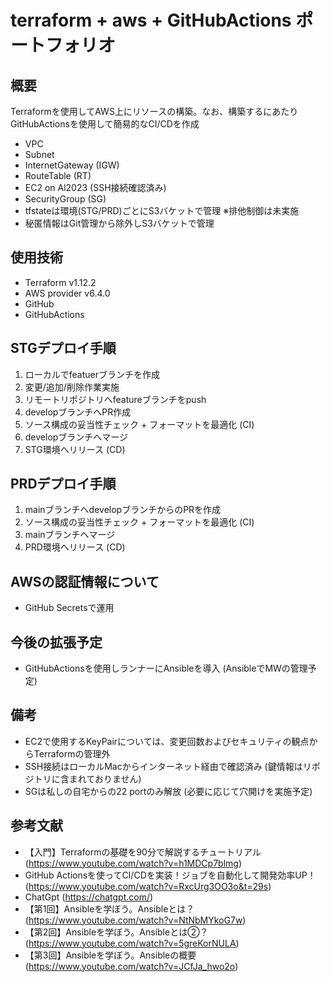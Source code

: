 # terraform + aws + GitHubActions ポートフォリオ
## 概要
Terraformを使用してAWS上にリソースの構築。なお、構築するにあたりGitHubActionsを使用して簡易的なCI/CDを作成
- VPC
- Subnet
- InternetGateway (IGW)
- RouteTable (RT)
- EC2 on Al2023 (SSH接続確認済み)
- SecurityGroup (SG)
- tfstateは環境(STG/PRD)ごとにS3バケットで管理 ※排他制御は未実施
- 秘匿情報はGit管理から除外しS3バケットで管理

## 使用技術
- Terraform v1.12.2
- AWS provider v6.4.0
- GitHub
- GitHubActions

## STGデプロイ手順
1. ローカルでfeatuerブランチを作成
2. 変更/追加/削除作業実施
3. リモートリポジトリへfeatureブランチをpush
4. developブランチへPR作成
5. ソース構成の妥当性チェック + フォーマットを最適化 (CI)
6. developブランチへマージ
7. STG環境へリリース (CD)

## PRDデプロイ手順
1. mainブランチへdevelopブランチからのPRを作成
2. ソース構成の妥当性チェック + フォーマットを最適化 (CI)
3. mainブランチへマージ
4. PRD環境へリリース (CD)

## AWSの認証情報について
- GitHub Secretsで運用

## 今後の拡張予定
- GitHubActionsを使用しランナーにAnsibleを導入
  (AnsibleでMWの管理予定)

## 備考
- EC2で使用するKeyPairについては、変更回数およびセキュリティの観点からTerraformの管理外
- SSH接続はローカルMacからインターネット経由で確認済み (鍵情報はリポジトリに含まれておりません)
- SGは私しの自宅からの22 portのみ解放 (必要に応じて穴開けを実施予定)
  
## 参考文献
- 【入門】Terraformの基礎を90分で解説するチュートリアル (https://www.youtube.com/watch?v=h1MDCp7blmg)
- GitHub Actionsを使ってCI/CDを実装！ジョブを自動化して開発効率UP！ (https://www.youtube.com/watch?v=RxcUrg3OO3o&t=29s)
- ChatGpt (https://chatgpt.com/)
- 【第1回】Ansibleを学ぼう。Ansibleとは？ (https://www.youtube.com/watch?v=NtNbMYkoG7w)
- 【第2回】Ansibleを学ぼう。Ansibleとは②？ (https://www.youtube.com/watch?v=5greKorNULA)
- 【第3回】Ansibleを学ぼう。Ansibleの概要 (https://www.youtube.com/watch?v=JCfJa_hwo2o)
